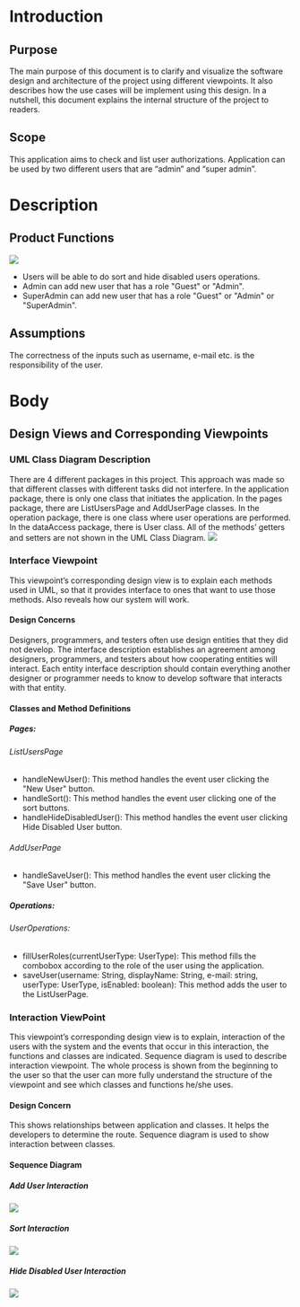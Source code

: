 # Introduction

## Purpose

The main purpose of this document is to clarify and visualize the software design and architecture of the project using different viewpoints. It also describes how the use cases will be implement using this design. In a nutshell, this document explains the internal structure of the project to readers.

## Scope

This application aims to check and list user authorizations. Application can be used by two
different users that are “admin” and “super admin”.

# Description

## Product Functions
![](/Users/kivancersoy/Desktop/funcs1.png)

* Users will be able to do sort and hide disabled users operations.
* Admin can add new user that has a role "Guest" or "Admin".
* SuperAdmin can add new user that has a role "Guest" or "Admin" or "SuperAdmin".

## Assumptions

The correctness of the inputs such as username, e-mail etc. is the responsibility of the user.

# Body

## Design Views and Corresponding Viewpoints

### UML Class Diagram Description 

There are 4 different packages in this project. This approach was made so that different classes with different tasks did not interfere. In the application package, there is only one class that initiates the application.
In the pages package, there are ListUsersPage and AddUserPage classes. In the operation package, there is one class where user operations are performed. In the dataAccess package, there is User class. All of the methods’ getters and setters are not shown in the UML Class Diagram.
![](/Users/kivancersoy/Desktop/uml2.png)

### Interface Viewpoint
This viewpoint’s corresponding design view is to explain each methods used in UML, so that it provides interface to ones that want to use those methods. Also reveals how our system will work.

#### Design Concerns
Designers, programmers, and testers often use design entities that they did not develop. The interface description establishes an agreement among designers, programmers, and testers about how cooperating entities will interact. Each entity interface description should contain everything another designer or programmer needs to know to develop software that interacts with that entity.

#### Classes and Method Definitions
##### Pages:
###### ListUsersPage
*  handleNewUser(): 
This method handles the event user clicking the "New User" button.
*  handleSort(): This method handles the event user clicking one of the sort buttons.
*  handleHideDisabledUser(): This method handles the event user clicking Hide Disabled User button.

###### AddUserPage
* handleSaveUser(): This method handles the event user clicking the "Save User" button.


##### Operations:
###### UserOperations:
* fillUserRoles(currentUserType: UserType): 
This method fills the combobox according to the role of the user using the application.
* saveUser(username: String, displayName: String, e-mail: string, userType: UserType, isEnabled: boolean): This method adds the user to the ListUserPage.

### Interaction ViewPoint

This viewpoint’s corresponding design view is to explain, interaction of the users with the system and the events that occur in this interaction, the functions and classes are indicated.
Sequence diagram is used to describe interaction viewpoint. The whole process is shown from the beginning to the user so that the user can more fully understand the structure of the viewpoint and see which classes and functions he/she uses.

#### Design Concern
This shows relationships between application and classes. It helps the developers to determine the route. Sequence diagram is used to show interaction between classes.

#### Sequence Diagram

##### Add User Interaction
![](/Users/kivancersoy/Desktop/add.png)
##### Sort Interaction
![](/Users/kivancersoy/Desktop/sort.png)
##### Hide Disabled User Interaction
![](/Users/kivancersoy/Desktop/hide.png)

